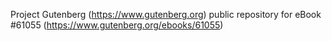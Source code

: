Project Gutenberg (https://www.gutenberg.org) public repository for eBook #61055 (https://www.gutenberg.org/ebooks/61055)
